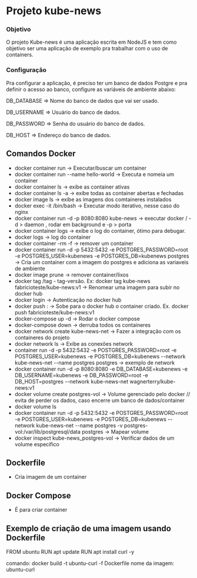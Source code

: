 # Projeto kube-news

### Objetivo
O projeto Kube-news é uma aplicação escrita em NodeJS e tem como objetivo ser uma aplicação de exemplo pra trabalhar com o uso de containers.

### Configuração
Pra configurar a aplicação, é preciso ter um banco de dados Postgre e pra definir o acesso ao banco, configure as variáveis de ambiente abaixo:

DB_DATABASE => Nome do banco de dados que vai ser usado.

DB_USERNAME => Usuário do banco de dados.

DB_PASSWORD => Senha do usuário do banco de dados.

DB_HOST => Endereço do banco de dados.

## Comandos Docker

 - docker container run <nome-container> -> Executar/buscar um container
 - docker container run --name <meucontainer> hello-world -> Executa e nomeia um container
 - docker container ls -> exibe as container ativas
 - docker container ls -a -> exibe todas as container abertas e fechadas
 - docker image ls -> exibe as imagens dos comtaineres instalados
 - docker exec -it <id container> /bin/bash -> Executar modo iterativo, nesse caso do nginx
 - docker container run -d -p 8080:8080 kube-news -> executar docker / -d > daemon , rodar em background e -p > porta
 - docker container logs <id container> -> exibe o log do container, ótimo para debugar.
 - docker logs <id container> -> log do container
 - docker container -rm -f <id container> -> remover um container
 - docker container run -d -p 5432:5432 -e POSTGRES_PASSWORD=root -e POSTGRES_USER=kubenews -e POSTGRES_DB=kubenews postgres -> Cria um container com a imagem do postgres e adiciona as variaveis de ambiente
 - docker image prune -> remover container/lixos
 - docker tag <nome do repositorio> <nome de usuario no docker hub>/tag - tag-versão. Ex: docker tag kube-news fabricioteste/kube-news:v1 -> Renomear uma imagem para subir no docker hub
 - docker login -> Autenticação no docker hub
 - docker push <nome do repositorio>:<tag> -> Sobe para o docker hub o container criado. Ex. docker push fabricioteste/kube-news:v1
 - docker-compose up -d -> Rodar o docker compose
 - docker-compose down -> derruba todos os containeres
 - docker network create kube-news-net -> Fazer a integração com os containeres do projeto
 - docker network ls -> Exibe as conexões network
 - container run -d -p 5432:5432 -e POSTGRES_PASSWORD=root -e POSTGRES_USER=kubenews -e POSTGRES_DB=kubenews --network kube-news-net --name postgres postgres -> exemplo de network
 - docker container run -d -p 8080:8080 -e DB_DATABASE=kubenews -e DB_USERNAME=kubenews -e DB_PASSWORD=root -e DB_HOST=postgres --network kube-news-net wagnerterry/kube-news:v1
 - docker volume create postgres-vol -> Volume gerenciado pelo docker // evita de perder os dados, caso encerre um banco de dados/container
 - docker volume ls
 - docker container run -d -p 5432:5432 -e POSTGRES_PASSWORD=root -e POSTGRES_USER=kubenews -e POSTGRES_DB=kubenews --network kube-news-net --name postgres -v postgres-vol:/var/lib/postgresql/data postgres -> Mapear volume
 - docker inspect kube-news_postgres-vol -> Verificar dados de um volume específico


 ## Dockerfile
 - Cria imagem de um container

 ## Docker Compose
 - É para criar container

 ## Exemplo de criação de uma imagem usando Dockerfile
 FROM ubuntu
 RUN apt update
 RUN apt install curl -y

 comando: docker build -t ubuntu-curl -f Dockerfile
 nome da imagem: ubuntu-curl
